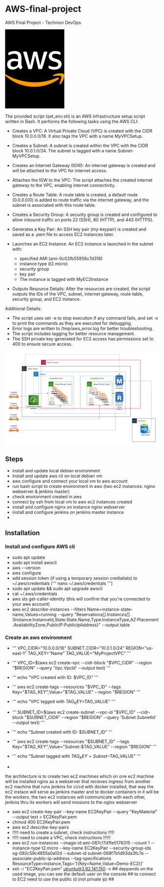 # AWS-final-project
AWS Final Project - Technion DevOps

![AWS Logo](aws_logo.png)

The provided script (set_env.sh) is an AWS infrastructure setup script written in Bash. 
It performs the following tasks using the AWS CLI:

- Creates a VPC: A Virtual Private Cloud (VPC) is created with the CIDR block 10.0.0.0/16. It also tags the VPC with a name MyVPCSetup.
- Creates a Subnet: A subnet is created within the VPC with the CIDR block 10.0.1.0/24. The subnet is tagged with a name Subnet-MyVPCSetup.
- Creates an Internet Gateway (IGW): An internet gateway is created and will be attached to the VPC for internet access.
- Attaches the IGW to the VPC: The script attaches the created internet gateway to the VPC, enabling internet connectivity.
- Creates a Route Table: A route table is created, a default route (0.0.0.0/0) is added to route traffic via the internet gateway, and the subnet is associated with this route table.
- Creates a Security Group: A security group is created and configured to allow inbound traffic on ports 22 (SSH), 80 (HTTP), and 443 (HTTPS).
- Generates a Key Pair: An SSH key pair (my-keypair) is created and saved as a .pem file to access EC2 instances later.
- Launches an EC2 Instance: An EC2 instance is launched in the subnet with:
  - specified AMI (ami-0c02fb55956c7d316)
  - instance type (t2.micro)
  - security group
  - key pair
  - The instance is tagged with MyEC2Instance

- Outputs Resource Details: After the resources are created, the script outputs the IDs of the VPC, subnet, internet gateway, route table, security group, and EC2 instance.

Additional Details:

- The script uses set -e to stop execution if any command fails, and set -x to print the commands as they are executed for debugging.
- Error logs are written to /tmp/aws_error.log for better troubleshooting.
- The script includes tagging for better resource management.
- The SSH private key generated for EC2 access has permissions set to 400 to ensure secure access.

![AWS Arch](course_HA_example.png)

## Steps 

- install and update local debian environment
- install and update aws cli on local debian vm
- aws configure and connect your local vm to aws account
- run bash script to create environment in aws (two ec2 instances: nginx webserver & jenkins master)
- check environment created in aws
- connect by ssh from local vm to aws ec2 instances created
- install and configure nginx on instance nginx webserver
- install and configure jenkins on jenkins master instance
- 



## Installation 

### Install and configure AWS cli 

- sudo apt update
- sudo apt install awscli
- aws --version
- aws configure
- add session token (if using a temporary session crediatials) to ~/.aws/credentials (''' nano ~/.aws/credentials ''')
- sudo apt update && sudo apt upgrade awscli
- cat ~/.aws/credentials
- aws sts get-caller-identity (this will confirm that you're connected to your aws account)
- aws ec2 describe-instances --filters Name=instance-state-name,Values=running --query "Reservations[*].Instances[*].{Instance:InstanceId,State:State.Name,Type:InstanceType,AZ:Placement.AvailabilityZone,PublicIP:PublicIpAddress}" --output table


### Create an aws environment 

- ''' VPC_CIDR="10.0.0.0/16"
      SUBNET_CIDR="10.0.1.0/24"
      REGION="us-east-1"
      TAG_KEY="Name"
      TAG_VALUE="MyProjectVPC" '''

- ''' VPC_ID=$(aws ec2 create-vpc --cidr-block "$VPC_CIDR" --region "$REGION" --query 'Vpc.VpcId' --output text) '''
- ''' echo "VPC created with ID: $VPC_ID" '''
- ''' aws ec2 create-tags --resources "$VPC_ID" --tags Key="$TAG_KEY",Value="$TAG_VALUE" --region "$REGION" '''
- ''' echo "VPC tagged with $TAG_KEY=$TAG_VALUE" '''
- ''' SUBNET_ID=$(aws ec2 create-subnet --vpc-id "$VPC_ID" --cidr-block "$SUBNET_CIDR" --region "$REGION" --query 'Subnet.SubnetId' --output text) '''
- ''' echo "Subnet created with ID: $SUBNET_ID" '''
- ''' aws ec2 create-tags --resources "$SUBNET_ID" --tags Key="$TAG_KEY",Value="Subnet-$TAG_VALUE" --region "$REGION" '''
- ''' echo "Subnet tagged with $TAG_KEY=Subnet-$TAG_VALUE" '''
- 


the architecture is to create two ec2 machines which on one ec2 machine will be installed nginx as a webserver that recieves ingress from another ec2 machine that runs jenkins for ci/cd with docker installed, 
that way the ec2 instace will serve as jenkins master and te docker containers in it will be the workers. 
the two ec2 instances will communicate with each other, jenkins thru its workers will send missions to the nginx webserver 

- aws ec2 create-key-pair --key-name EC2KeyPair --query "KeyMaterial" --output text > EC2KeyPair.pem
- chmod 400 EC2KeyPair.pem
- aws ec2 describe-key-pairs
- !!!!! need to create a subnet, check instructions !!!!!
- !!!!! need to create a VPC, check instructions !!!!!!
- aws ec2 run-instances --image-id ami-087c17d1fe0178315 --count 1 --instance-type t2.micro --key-name EC2KeyPair  --security-group-ids sg-092c59c4855a0a12d --subnet-id subnet-068f7b1d93da3fc7e --associate-public-ip-address --tag-specifications ResourceType=instance,Tags='[{Key=Name,Value=Demo-EC2}]'
-  ssh -i "EC2KeyPair.pem" ubuntu@3.92.141.150 -v ## deppends on the used image, you can see the default user on the console ## to connect to EC2 need to use the public id (not private ip) ##
